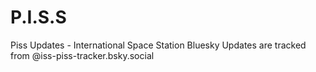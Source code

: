 # P.I.S.S
Piss Updates - International Space Station
Bluesky Updates are tracked from @iss-piss-tracker.bsky.social

